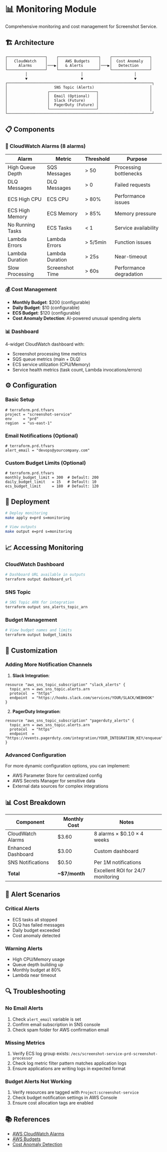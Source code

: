 # 📊 Monitoring Module

Comprehensive monitoring and cost management for Screenshot Service.

## 🏗️ Architecture

```
┌─────────────────┐    ┌──────────────────┐    ┌─────────────────┐
│   CloudWatch    │    │   AWS Budgets    │    │  Cost Anomaly   │
│     Alarms      │───▶│   & Alerts       │───▶│   Detection     │
└─────────────────┘    └──────────────────┘    └─────────────────┘
         │                        │                       │
         ▼                        ▼                       ▼
┌─────────────────────────────────────────────────────────────────┐
│                     SNS Topic (Alerts)                         │
│                  ┌─────────────────────┐                       │
│                  │  Email (Optional)   │                       │
│                  │  Slack (Future)     │                       │
│                  │  PagerDuty (Future) │                       │
│                  └─────────────────────┘                       │
└─────────────────────────────────────────────────────────────────┘
```

## 📋 Components

### 🔔 CloudWatch Alarms (8 alarms)
| Alarm | Metric | Threshold | Purpose |
|-------|--------|-----------|---------|
| High Queue Depth | SQS Messages | > 50 | Processing bottlenecks |
| DLQ Messages | DLQ Messages | > 0 | Failed requests |
| ECS High CPU | ECS CPU | > 80% | Performance issues |
| ECS High Memory | ECS Memory | > 85% | Memory pressure |
| No Running Tasks | ECS Tasks | < 1 | Service availability |
| Lambda Errors | Lambda Errors | > 5/5min | Function issues |
| Lambda Duration | Lambda Duration | > 25s | Near-timeout |
| Slow Processing | Screenshot Time | > 60s | Performance degradation |

### 💰 Cost Management
- **Monthly Budget**: $200 (configurable)
- **Daily Budget**: $10 (configurable)
- **ECS Budget**: $120 (configurable)
- **Cost Anomaly Detection**: AI-powered unusual spending alerts

### 📊 Dashboard
4-widget CloudWatch dashboard with:
- Screenshot processing time metrics
- SQS queue metrics (main + DLQ)
- ECS service utilization (CPU/Memory)
- Service health metrics (task count, Lambda invocations/errors)

## ⚙️ Configuration

### Basic Setup
```hcl
# terraform.prd.tfvars
project = "screenshot-service"
env     = "prd"
region  = "us-east-1"
```

### Email Notifications (Optional)
```hcl
# terraform.prd.tfvars
alert_email = "devops@yourcompany.com"
```

### Custom Budget Limits (Optional)
```hcl
# terraform.prd.tfvars
monthly_budget_limit = 300  # Default: 200
daily_budget_limit   = 15   # Default: 10
ecs_budget_limit     = 180  # Default: 120
```

## 🚀 Deployment

```bash
# Deploy monitoring
make apply e=prd s=monitoring

# View outputs
make output e=prd s=monitoring
```

## 📈 Accessing Monitoring

### CloudWatch Dashboard
```bash
# Dashboard URL available in outputs
terraform output dashboard_url
```

### SNS Topic
```bash
# SNS Topic ARN for integration
terraform output sns_alerts_topic_arn
```

### Budget Management
```bash
# View budget names and limits
terraform output budget_limits
```

## 🔧 Customization

### Adding More Notification Channels

1. **Slack Integration**:
```hcl
resource "aws_sns_topic_subscription" "slack_alerts" {
  topic_arn = aws_sns_topic.alerts.arn
  protocol  = "https"
  endpoint  = "https://hooks.slack.com/services/YOUR/SLACK/WEBHOOK"
}
```

2. **PagerDuty Integration**:
```hcl
resource "aws_sns_topic_subscription" "pagerduty_alerts" {
  topic_arn = aws_sns_topic.alerts.arn
  protocol  = "https"
  endpoint  = "https://events.pagerduty.com/integration/YOUR_INTEGRATION_KEY/enqueue"
}
```

### Advanced Configuration

For more dynamic configuration options, you can implement:
- AWS Parameter Store for centralized config
- AWS Secrets Manager for sensitive data
- External data sources for complex integrations

## 📊 Cost Breakdown

| Component | Monthly Cost | Notes |
|-----------|--------------|-------|
| CloudWatch Alarms | $3.60 | 8 alarms × $0.10 × 4 weeks |
| Enhanced Dashboard | $3.00 | Custom dashboard |
| SNS Notifications | $0.50 | Per 1M notifications |
| **Total** | **~$7/month** | Excellent ROI for 24/7 monitoring |

## 🚨 Alert Scenarios

### Critical Alerts
- ECS tasks all stopped
- DLQ has failed messages
- Daily budget exceeded
- Cost anomaly detected

### Warning Alerts
- High CPU/Memory usage
- Queue depth building up
- Monthly budget at 80%
- Lambda near timeout

## 🔍 Troubleshooting

### No Email Alerts
1. Check `alert_email` variable is set
2. Confirm email subscription in SNS console
3. Check spam folder for AWS confirmation email

### Missing Metrics
1. Verify ECS log group exists: `/ecs/screenshot-service-prd-screenshot-processor`
2. Check log metric filter pattern matches application logs
3. Ensure applications are writing logs in expected format

### Budget Alerts Not Working
1. Verify resources are tagged with `Project:screenshot-service`
2. Check budget notification settings in AWS Console
3. Ensure cost allocation tags are enabled

## 📚 References

- [AWS CloudWatch Alarms](https://docs.aws.amazon.com/AmazonCloudWatch/latest/monitoring/AlarmThatSendsEmail.html)
- [AWS Budgets](https://docs.aws.amazon.com/awsaccountbilling/latest/aboutv2/budgets-managing-costs.html)
- [Cost Anomaly Detection](https://docs.aws.amazon.com/awsaccountbilling/latest/aboutv2/getting-started-ad.html)
